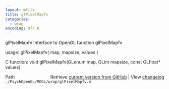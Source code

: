 ```yaml
---
layout: mfile
title: glPixelMapfv
categories:
  - wrap
encoding: UTF-8
---
```


glPixelMapfv  Interface to OpenGL function glPixelMapfv  

usage:  glPixelMapfv( map, mapsize, values )  

C function:  void glPixelMapfv(GLenum map, GLint mapsize, const GLfloat\* values)  


<div class="code_header" style="text-align:right;">
  <span style="float:left;">Path&nbsp;&nbsp;</span> <span class="counter">Retrieve <a href=
  "https://raw.github.com/Psychtoolbox-3/Psychtoolbox-3/beta/./PsychOpenGL/MOGL/wrap/glPixelMapfv.m">current version from GitHub</a> | View <a href=
  "https://github.com/Psychtoolbox-3/Psychtoolbox-3/commits/beta/./PsychOpenGL/MOGL/wrap/glPixelMapfv.m">changelog</a></span>
</div>
<div class="code">
  <code>./PsychOpenGL/MOGL/wrap/glPixelMapfv.m</code>
</div>
